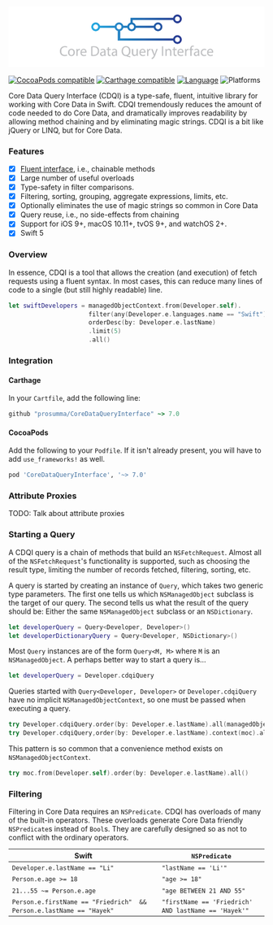 ![CoreDataQueryInterface](CoreDataQueryInterface.png)

[![CocoaPods compatible](https://img.shields.io/cocoapods/v/CoreDataQueryInterface.svg)](https://cocoapods.org)
[![Carthage compatible](https://img.shields.io/badge/Carthage-compatible-4BC51D.svg?style=flat)](https://github.com/Carthage/Carthage)
[![Language](https://img.shields.io/badge/Swift-4.0-orange.svg)](http://swift.org)
![Platforms](https://img.shields.io/cocoapods/p/CoreDataQueryInterface.svg)

Core Data Query Interface (CDQI) is a type-safe, fluent, intuitive library for working with Core Data in Swift. CDQI tremendously reduces the amount of code needed to do Core Data, and dramatically improves readability by allowing method chaining and by eliminating magic strings. CDQI is a bit like jQuery or LINQ, but for Core Data.

### Features

- [x] [Fluent interface](http://en.wikipedia.org/wiki/Fluent_interface), i.e., chainable methods
- [x] Large number of useful overloads
- [x] Type-safety in filter comparisons.
- [x] Filtering, sorting, grouping, aggregate expressions, limits, etc.
- [x] Optionally eliminates the use of magic strings so common in Core Data
- [x] Query reuse, i.e., no side-effects from chaining
- [x] Support for iOS 9+, macOS 10.11+, tvOS 9+, and watchOS 2+.
- [x] Swift 5 

### Overview

In essence, CDQI is a tool that allows the creation (and execution) of fetch requests using a fluent syntax. In most cases, this can reduce many lines of code to a single (but still highly readable) line.

```swift
let swiftDevelopers = managedObjectContext.from(Developer.self).
                      filter(any(Developer.e.languages.name == "Swift"))
                      orderDesc(by: Developer.e.lastName)
                      .limit(5)
                      .all()
```

### Integration

#### Carthage

In your `Cartfile`, add the following line:

```ruby
github "prosumma/CoreDataQueryInterface" ~> 7.0
```

#### CocoaPods

Add the following to your `Podfile`. If it isn't already present, you will have to add `use_frameworks!` as well.

```ruby
pod 'CoreDataQueryInterface', '~> 7.0'
```

### Attribute Proxies

TODO: Talk about attribute proxies

### Starting a Query

A CDQI query is a chain of methods that build an `NSFetchRequest`. Almost all of the `NSFetchRequest`'s functionality is supported, such as choosing the result type, limiting the number of records fetched, filtering, sorting, etc.

A query is started by creating an instance of `Query`, which takes two generic type parameters. The first one tells us which `NSManagedObject` subclass is the target of our query. The second tells us what the result of the query should be: Either the same `NSManagedObject` subclass or an `NSDictionary`.

```swift
let developerQuery = Query<Developer, Developer>()
let developerDictionaryQuery = Query<Developer, NSDictionary>()
```

Most `Query` instances are of the form `Query<M, M>` where `M` is an `NSManagedObject`. A perhaps better way to start a query is…

```swift
let developerQuery = Developer.cdqiQuery
```

Queries started with `Query<Developer, Developer>` or `Developer.cdqiQuery` have no implicit `NSManagedObjectContext`, so one must be passed when executing a query.

```swift
try Developer.cdqiQuery.order(by: Developer.e.lastName).all(managedObjectContext: moc)
try Developer.cdqiQuery,order(by: Developer.e.lastName).context(moc).all()
```

This pattern is so common that a convenience method exists on `NSManagedObjectContext`.

```swift
try moc.from(Developer.self).order(by: Developer.e.lastName).all()
```

### Filtering

Filtering in Core Data requires an `NSPredicate`. CDQI has overloads of many of the built-in operators. These overloads generate Core Data friendly `NSPredicate`s instead of `Bool`s. They are carefully designed so as not to conflict with the ordinary operators.

| Swift | `NSPredicate` |
| --- | --- |
| `Developer.e.lastName == "Li"` | `"lastName == 'Li'"` |
| `Person.e.age >= 18` | `"age >= 18"` |
| `21...55 ~= Person.e.age` | `"age BETWEEN 21 AND 55"` |
| `Person.e.firstName == "Friedrich"  && Person.e.lastName == "Hayek"` | `"firstName == 'Friedrich' AND lastName == 'Hayek'"` |

